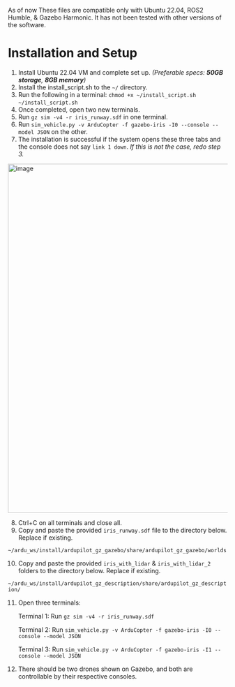 As of now These files are compatible only with Ubuntu 22.04, ROS2 Humble, & Gazebo Harmonic. It has not been tested with other versions of the software.

# Installation and Setup
1. Install Ubuntu 22.04 VM and complete set up. _(Preferable specs: **50GB storage**, **8GB memory**)_
2. Install the install_script.sh to the `~/` directory. 
3. Run the following in a terminal:
   `chmod +x ~/install_script.sh` `~/install_script.sh`
4. Once completed, open two new terminals.
5. Run `gz sim -v4 -r iris_runway.sdf` in one terminal.
6. Run `sim_vehicle.py -v ArduCopter -f gazebo-iris -I0 --console --model JSON` on the other.
7. The installation is successful if the system opens these three tabs and the console does not say `link 1 down`. _If this is not the case, redo step 3._
<img width="800" alt="image" src="https://github.com/user-attachments/assets/299e9784-3558-4eb3-b06b-d6e7f5297d0e">

8. Ctrl+C on all terminals and close all.
9. Copy and paste the provided `iris_runway.sdf` file to the directory below. Replace if existing.

`~/ardu_ws/install/ardupilot_gz_gazebo/share/ardupilot_gz_gazebo/worlds`

10. Copy and paste the provided `iris_with_lidar` & `iris_with_lidar_2` folders to the directory below. Replace if existing.

`~/ardu_ws/install/ardupilot_gz_description/share/ardupilot_gz_description/`

11. Open three terminals:

    Terminal 1: Run `gz sim -v4 -r iris_runway.sdf`

    Terminal 2: Run `sim_vehicle.py -v ArduCopter -f gazebo-iris -I0 --console --model JSON`

    Terminal 3: Run `sim_vehicle.py -v ArduCopter -f gazebo-iris -I1 --console --model JSON`

12. There should be two drones shown on Gazebo, and both are controllable by their respective consoles.

